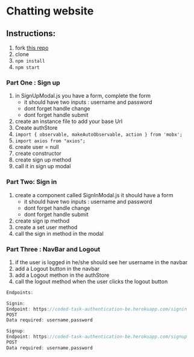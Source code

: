 # Chatting website

## Instructions:
1. fork [this repo](https://github.com/JoinCODED/Task-react-MobX/)
2. clone 
4. `npm install`
5. `npm start`


### Part One : Sign up

1. in SignUpModal.js you have a form, complete the form
     * it should have two inputs : username and password
     * dont forget handle change 
     * dont forget handle submit
2. create an instance file to add your base Url    
3. Create authStore
4. `import { observable, makeAutoObservable, action } from 'mobx';`
5. `import axios from "axios";`
6. create user = null
7. create constructor
8. create sign up method 
9. call it in sign up modal 


### Part Two: Sign in

1. create a component called SignInModal.js it should have a form
      * it should have two inputs : username and password
      * dont forget handle change 
      * dont forget handle submit
2. create sign ip method 
3. create a set user method
4. call the sign in method in the modal

### Part Three : NavBar and Logout
1. if the user is logged in he/she should see her username in the navbar
2. add a Logout button in the navbar 
3. add a Logout methon in the authStore
4. call the logout method when the user clicks the logout button


```js
Endpoints:

Signin:
Endpoint: https://coded-task-authentication-be.herokuapp.com/signin
POST
Data required: username,password

Signup:
Endpoint: https://coded-task-authentication-be.herokuapp.com/signup
POST
Data required: username,password

```





